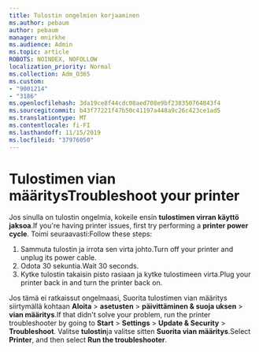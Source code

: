 ```yaml
---
title: Tulostin ongelmien korjaaminen
ms.author: pebaum
author: pebaum
manager: mnirkhe
ms.audience: Admin
ms.topic: article
ROBOTS: NOINDEX, NOFOLLOW
localization_priority: Normal
ms.collection: Adm_O365
ms.custom:
- "9001214"
- "3186"
ms.openlocfilehash: 3da19ce8f44cdc08aed708e9bf238350764843f4
ms.sourcegitcommit: b43f77221f47b50c41197a448a9c26c423ce1ad5
ms.translationtype: MT
ms.contentlocale: fi-FI
ms.lasthandoff: 11/15/2019
ms.locfileid: "37976050"
---
```

# <a name="troubleshoot-your-printer"></a><span data-ttu-id="e0b7c-102">Tulostimen vian määritys</span><span class="sxs-lookup"><span data-stu-id="e0b7c-102">Troubleshoot your printer</span></span>

<span data-ttu-id="e0b7c-103">Jos sinulla on tulostin ongelmia, kokeile ensin **tulostimen virran käyttö jaksoa**.</span><span class="sxs-lookup"><span data-stu-id="e0b7c-103">If you're having printer issues, first try performing a **printer power cycle**.</span></span> <span data-ttu-id="e0b7c-104">Toimi seuraavasti:</span><span class="sxs-lookup"><span data-stu-id="e0b7c-104">Follow these steps:</span></span>

1. <span data-ttu-id="e0b7c-105">Sammuta tulostin ja irrota sen virta johto.</span><span class="sxs-lookup"><span data-stu-id="e0b7c-105">Turn off your printer and unplug its power cable.</span></span>
2. <span data-ttu-id="e0b7c-106">Odota 30 sekuntia.</span><span class="sxs-lookup"><span data-stu-id="e0b7c-106">Wait 30 seconds.</span></span>
3. <span data-ttu-id="e0b7c-107">Kytke tulostin takaisin pisto rasiaan ja kytke tulostimeen virta.</span><span class="sxs-lookup"><span data-stu-id="e0b7c-107">Plug your printer back in and turn the printer back on.</span></span>

<span data-ttu-id="e0b7c-108">Jos tämä ei ratkaissut ongelmaasi, Suorita tulostimen vian määritys siirtymällä kohtaan **Aloita** > **asetusten** > **päivittäminen & suoja uksen** > **vian määritys**.</span><span class="sxs-lookup"><span data-stu-id="e0b7c-108">If that didn't solve your problem, run the printer troubleshooter by going to **Start** > **Settings** > **Update & Security** > **Troubleshoot**.</span></span> <span data-ttu-id="e0b7c-109">Valitse **tulostin**ja valitse sitten **Suorita vian määritys**.</span><span class="sxs-lookup"><span data-stu-id="e0b7c-109">Select **Printer**, and then select **Run the troubleshooter**.</span></span>